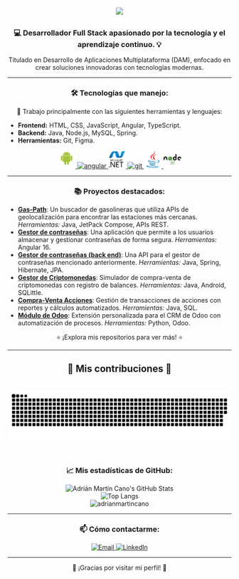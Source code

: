 <h1 align="center">
    <img src="https://readme-typing-svg.herokuapp.com/?font=Righteous&size=35&center=true&vCenter=true&width=500&height=70&duration=4000&lines=¡Hola!+👋;+Soy+Adrián+Martín!;" />
</h1>

<h3 align="center">💻 Desarrollador Full Stack apasionado por la tecnología y el aprendizaje continuo. 💡</h3>
<p align="center">Titulado en Desarrollo de Aplicaciones Multiplataforma (DAM), enfocado en crear soluciones innovadoras con tecnologías modernas.</p>



---

<h3 align="center">🛠️ Tecnologías que manejo:</h3>
<p align="center">🎯 Trabajo principalmente con las siguientes herramientas y lenguajes:</p>
<ul>
    <li><strong>Frontend:</strong> HTML, CSS, JavaScript, Angular, TypeScript.</li>
    <li><strong>Backend:</strong> Java, Node.js, MySQL, Spring.</li>
    <li><strong>Herramientas:</strong> Git, Figma.</li>
</ul>

<p align="center">
    <a href="https://developer.android.com" target="_blank" rel="noreferrer"> 
        <img src="https://raw.githubusercontent.com/devicons/devicon/master/icons/android/android-original-wordmark.svg" alt="android" width="40" height="40"/> 
    </a> 
    <a href="https://angular.io" target="_blank" rel="noreferrer"> 
        <img src="https://angular.io/assets/images/logos/angular/angular.svg" alt="angular" width="40" height="40"/> 
    </a> 
    <a href="https://dotnet.microsoft.com/" target="_blank" rel="noreferrer"> 
        <img src="https://raw.githubusercontent.com/devicons/devicon/master/icons/dot-net/dot-net-original-wordmark.svg" alt="dotnet" width="40" height="40"/> 
    </a> 
    <a href="https://git-scm.com/" target="_blank" rel="noreferrer"> 
        <img src="https://www.vectorlogo.zone/logos/git-scm/git-scm-icon.svg" alt="git" width="40" height="40"/> 
    </a> 
    <a href="https://www.java.com" target="_blank" rel="noreferrer"> 
        <img src="https://raw.githubusercontent.com/devicons/devicon/master/icons/java/java-original.svg" alt="java" width="40" height="40"/> 
    </a> 
    <a href="https://nodejs.org" target="_blank" rel="noreferrer"> 
        <img src="https://raw.githubusercontent.com/devicons/devicon/master/icons/nodejs/nodejs-original-wordmark.svg" alt="nodejs" width="40" height="40"/> 
    </a> 
</p>

---

<h3 align="center">📚 Proyectos destacados:</h3>
<ul>
    <li>
        <strong><a href="https://github.com/AdrianMartinCano/Gas-Path">Gas-Path</a></strong>: Un buscador de gasolineras que utiliza APIs de geolocalización para encontrar las estaciones más cercanas.  
        <em>Herramientas:</em> Java, JetPack Compose, APIs REST.
    </li>
      <li>
        <strong><a href="https://github.com/AdrianMartinCano/keycloud-front">Gestor de contraseñas</a></strong>: Una aplicación que permite a los usuarios almacenar y gestionar contraseñas de forma segura.
        <em>Herramientas:</em> Angular 16.
    </li>
   <li>
        <strong><a href="https://github.com/AdrianMartinCano/keycloud">Gestor de contraseñas (back end)</a></strong>: Una API para el gestor de contraseñas mencionado anteriormente.
        <em>Herramientas:</em> Java, Spring, Hibernate, JPA.
    </li>
    <li>
        <strong><a href="https://github.com/AdrianMartinCano/GestorCriptomonedas">Gestor de Criptomonedas</a></strong>: Simulador de compra-venta de criptomonedas con registro de balances.
        <em>Herramientas:</em> Java, Android, SQLittle.
    </li>
    <li>
        <strong><a href="https://github.com/AdrianMartinCano/EscolapiosInversores">Compra-Venta Acciones</a></strong>: Gestión de transacciones de acciones con reportes y cálculos automatizados.
        <em>Herramientas:</em> Java, SQL.
    </li>
     <li>
        <strong><a href="https://github.com/AdrianMartinCano/MODULOPC">Módulo de Odoo</a></strong>: Extensión personalizada para el CRM de Odoo con automatización de procesos.
        <em>Herramientas:</em> Python, Odoo.
    </li>
   
</ul>
<p align="center">⭐ ¡Explora mis repositorios para ver más! ⭐</p>

---

<div align="center">
  <h2>🐍 Mis contribuciones 🐍</h2>
  <br>
  <img alt="snake eating my contributions" src="https://raw.githubusercontent.com/AdrianMartinCano/AdrianMartinCano/output/github-contribution-grid-snake-dark.svg" />
  <br/><br/><br/>
</div>

<h3 align="center">📈 Mis estadísticas de GitHub:</h3>
<p align="center">
    <img src="https://github-readme-stats.vercel.app/api?username=AdrianMartinCano&show_icons=true&theme=tokyonight" alt="Adrián Martín Cano's GitHub Stats" />
    <br>
    <img src="https://github-readme-stats.vercel.app/api/top-langs/?username=AdrianMartinCano&layout=compact&theme=tokyonight" alt="Top Langs" />
    <br>
    <img src="https://komarev.com/ghpvc/?username=adrianmartincano&label=Profile%20views&color=0e75b6&style=flat" alt="adrianmartincano" />
</p>


---

<h3 align="center">📫 Cómo contactarme:</h3>
<p align="center">
    <a href="mailto:amc.1994.mca@gmail.com">
        <img src="https://img.shields.io/badge/-Email-%23D14836?style=for-the-badge&logo=gmail&logoColor=white" alt="Email">
    </a>
    <a href="https://www.linkedin.com/in/adrian-martin-cano/">
        <img src="https://img.shields.io/badge/-LinkedIn-%230077B5?style=for-the-badge&logo=linkedin&logoColor=white" alt="LinkedIn">
    </a>
</p>

---

<p align="center">🌟 ¡Gracias por visitar mi perfil! 🌟</p>
